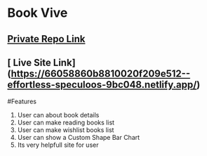 # Book Vive

## [ Private Repo Link](https://github.com/programming-hero-web-course-4/b9a8-book-vibe-rebahaider)

## [ Live Site Link] (https://66058860b8810020f209e512--effortless-speculoos-9bc048.netlify.app/)

#Features
1. User can about book details
2. User can make reading books list
3. User can make wishlist books list
4. User can show a  Custom Shape Bar Chart
5. Its very helpfull site for user
